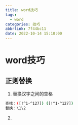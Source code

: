 ```yaml
---
title: word技巧
tags:
  - word
categories: 技巧
abbrlink: 7f44bc11
date: 2022-10-14 15:10:00
---
```

# word技巧

## 正则替换

1. 替换汉字之间的空格

```bash
查找：([!^1-^127]) ([!^1-^127])
替换：\1\2
```

2.  